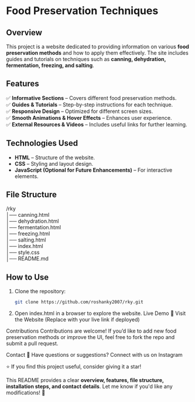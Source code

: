 # Food Preservation Techniques

## Overview
This project is a website dedicated to providing information on various **food preservation methods** and how to apply them effectively. The site includes guides and tutorials on techniques such as **canning, dehydration, fermentation, freezing, and salting**.

## Features
✅ **Informative Sections** – Covers different food preservation methods.  
✅ **Guides & Tutorials** – Step-by-step instructions for each technique.  
✅ **Responsive Design** – Optimized for different screen sizes.  
✅ **Smooth Animations & Hover Effects** – Enhances user experience.  
✅ **External Resources & Videos** – Includes useful links for further learning.  

## Technologies Used
- **HTML** – Structure of the website.  
- **CSS** – Styling and layout design.  
- **JavaScript (Optional for Future Enhancements)** – For interactive elements.  

## File Structure

/rky  
│── canning.html  
│── dehydration.html  
│── fermentation.html  
│── freezing.html  
│── salting.html  
│── index.html  
│── style.css  
│── README.md

## How to Use
1. Clone the repository:
   ```bash
   git clone https://github.com/roshanky2007/rky.git
2. Open index.html in a browser to explore the website.
Live Demo
🚀 Visit the Website (Replace with your live link if deployed)

Contributions
Contributions are welcome! If you’d like to add new food preservation methods or improve the UI, feel free to fork the repo and submit a pull request.

Contact
📧 Have questions or suggestions? Connect with us on Instagram

⭐ If you find this project useful, consider giving it a star!

This README provides a clear **overview, features, file structure, installation steps, and contact details**. Let me know if you'd like any modifications! 🚀

